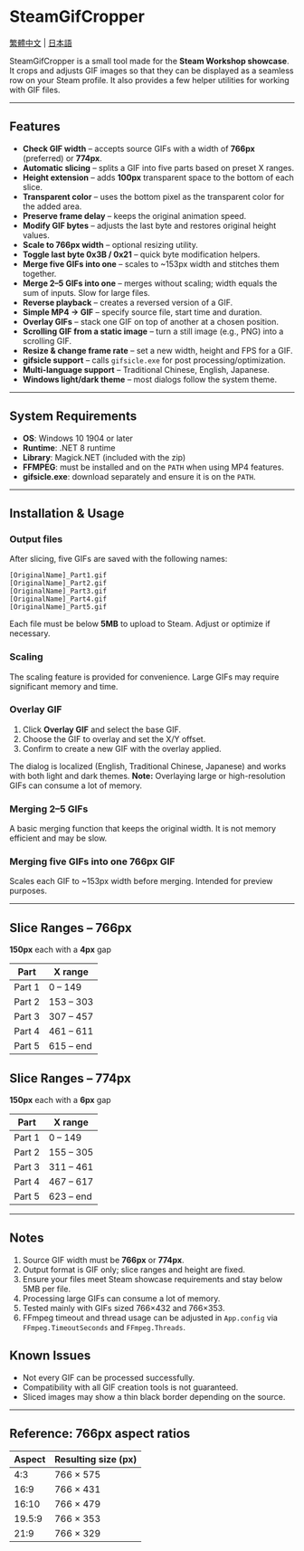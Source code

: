 # SteamGifCropper

[繁體中文](./Readme.md) | [日本語](./Readme_ja.md)

SteamGifCropper is a small tool made for the **Steam Workshop showcase**. It crops and adjusts GIF images so that they can be displayed as a seamless row on your Steam profile. It also provides a few helper utilities for working with GIF files.

---

## Features

- **Check GIF width** – accepts source GIFs with a width of **766px** (preferred) or **774px**.
- **Automatic slicing** – splits a GIF into five parts based on preset X ranges.
- **Height extension** – adds **100px** transparent space to the bottom of each slice.
- **Transparent color** – uses the bottom pixel as the transparent color for the added area.
- **Preserve frame delay** – keeps the original animation speed.
- **Modify GIF bytes** – adjusts the last byte and restores original height values.
- **Scale to 766px width** – optional resizing utility.
- **Toggle last byte 0x3B / 0x21** – quick byte modification helpers.
- **Merge five GIFs into one** – scales to ~153px width and stitches them together.
- **Merge 2–5 GIFs into one** – merges without scaling; width equals the sum of inputs. Slow for large files.
- **Reverse playback** – creates a reversed version of a GIF.
- **Simple MP4 → GIF** – specify source file, start time and duration.
- **Overlay GIFs** – stack one GIF on top of another at a chosen position.
- **Scrolling GIF from a static image** – turn a still image (e.g., PNG) into a scrolling GIF.
- **Resize & change frame rate** – set a new width, height and FPS for a GIF.
- **gifsicle support** – calls `gifsicle.exe` for post processing/optimization.
- **Multi-language support** – Traditional Chinese, English, Japanese.
- **Windows light/dark theme** – most dialogs follow the system theme.

---

## System Requirements

- **OS**: Windows 10 1904 or later
- **Runtime**: .NET 8 runtime
- **Library**: Magick.NET (included with the zip)
- **FFMPEG**: must be installed and on the `PATH` when using MP4 features.
- **gifsicle.exe**: download separately and ensure it is on the `PATH`.

---

## Installation & Usage

### Output files
After slicing, five GIFs are saved with the following names:
```
[OriginalName]_Part1.gif
[OriginalName]_Part2.gif
[OriginalName]_Part3.gif
[OriginalName]_Part4.gif
[OriginalName]_Part5.gif
```
Each file must be below **5MB** to upload to Steam. Adjust or optimize if necessary.

### Scaling
The scaling feature is provided for convenience. Large GIFs may require significant memory and time.

### Overlay GIF
1. Click **Overlay GIF** and select the base GIF.
2. Choose the GIF to overlay and set the X/Y offset.
3. Confirm to create a new GIF with the overlay applied.

The dialog is localized (English, Traditional Chinese, Japanese) and works with both light and dark themes.
**Note:** Overlaying large or high-resolution GIFs can consume a lot of memory.

### Merging 2–5 GIFs
A basic merging function that keeps the original width. It is not memory efficient and may be slow.

### Merging five GIFs into one 766px GIF
Scales each GIF to ~153px width before merging. Intended for preview purposes.

---

## Slice Ranges – **766px**
**150px** each with a **4px** gap

| Part | X range |
|------|---------|
| Part 1 | 0 – 149 |
| Part 2 | 153 – 303 |
| Part 3 | 307 – 457 |
| Part 4 | 461 – 611 |
| Part 5 | 615 – end |

## Slice Ranges – **774px**
**150px** each with a **6px** gap

| Part | X range |
|------|---------|
| Part 1 | 0 – 149 |
| Part 2 | 155 – 305 |
| Part 3 | 311 – 461 |
| Part 4 | 467 – 617 |
| Part 5 | 623 – end |

---

## Notes

1. Source GIF width must be **766px** or **774px**.
2. Output format is GIF only; slice ranges and height are fixed.
3. Ensure your files meet Steam showcase requirements and stay below 5MB per file.
4. Processing large GIFs can consume a lot of memory.
5. Tested mainly with GIFs sized 766×432 and 766×353.
6. FFmpeg timeout and thread usage can be adjusted in `App.config` via `FFmpeg.TimeoutSeconds` and `FFmpeg.Threads`.

## Known Issues

- Not every GIF can be processed successfully.
- Compatibility with all GIF creation tools is not guaranteed.
- Sliced images may show a thin black border depending on the source.

---

## Reference: 766px aspect ratios
| Aspect | Resulting size (px) |
|--------|--------------------|
| 4:3    | 766 × 575 |
| 16:9   | 766 × 431 |
| 16:10  | 766 × 479 |
| 19.5:9 | 766 × 353 |
| 21:9   | 766 × 329 |

